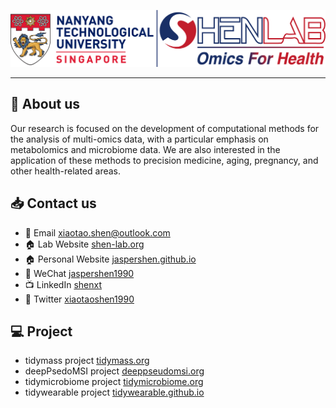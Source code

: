 ![](https://github.com/jaspershen-lab/.github/blob/main/shen_lab_logo11.png)

---

## 👤 About us

Our research is focused on the development of computational methods for the analysis of multi-omics data, with a particular emphasis on metabolomics and microbiome data. We are also interested in the application of these methods to precision medicine, aging, pregnancy, and other health-related areas.

## 📥 Contact us

- 📩 Email [xiaotao.shen@outlook.com](xiaotao.shen@outlook.com)
- 🏠 Lab Website [shen-lab.org](https://www.shen-lab.org/)
- 🏠 Personal Website [jaspershen.github.io](https://jaspershen.github.io/)
- 💬 WeChat [jaspershen1990](https://jaspershen.github.io/image/wechat_QR.jpg)
- 📺 LinkedIn [shenxt](https://www.linkedin.com/in/shenxt/)
- 🐤 Twitter [xiaotaoshen1990](https://twitter.com/xiaotaoshen1990)

## 💻 Project

- tidymass project [tidymass.org](https://www.tidymass.org/)
- deepPsedoMSI project [deeppseudomsi.org](https://www.deeppseudomsi.org/)
- tidymicrobiome project [tidymicrobiome.org](http://www.tidymicrobiome.org/)
- tidywearable project [tidywearable.github.io](https://tidywearable.github.io/)

